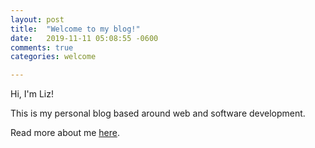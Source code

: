 ```yaml
---
layout: post
title:  "Welcome to my blog!"
date:   2019-11-11 05:08:55 -0600
comments: true
categories: welcome

---
```


Hi, I'm Liz!

This is my personal blog based around web and software development.

<!--more-->

Read more about me [here](/about).